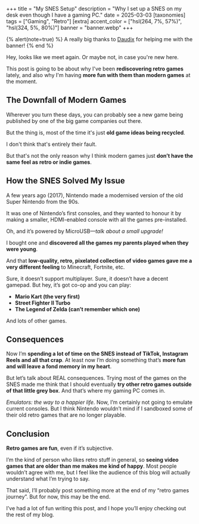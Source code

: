 +++
title = "My SNES Setup"
description = "Why I set up a SNES on my desk even though I have a gaming PC."
date = 2025-03-03
[taxonomies]
tags = ["Gaming", "Retro"]
[extra]
accent_color = ["hsl(264, 7%, 57%)", "hsl(324, 5%, 80%)"]
banner = "banner.webp"
+++

{% alert(note=true) %}
A really big thanks to [Daudix](https://daudix.one/) for helping me with the banner!
{% end %}

Hey, looks like we meet again. Or maybe not, in case you're new here.

This post is going to be about why I've been **rediscovering retro games** lately, and also why I'm having **more fun with them than modern games** at the moment.

## The Downfall of Modern Games

Wherever you turn these days, you can probably see a new game being published by one of the big game companies out there.

But the thing is, most of the time it's just **old game ideas being recycled**.

I don't think that's entirely their fault.

But that's not the only reason why I think modern games just **don’t have the same feel as retro or indie games**.

## How the SNES Solved My Issue

A few years ago (2017), Nintendo made a modernised version of the old Super Nintendo from the 90s.

It was one of Nintendo’s first consoles, and they wanted to honour it by making a smaller, HDMI-enabled console with all the games pre-installed.

Oh, and it’s powered by MicroUSB—*talk about a small upgrade!*

I bought one and **discovered all the games my parents played when they were young**.

And that **low-quality, retro, pixelated collection of video games gave me a very different feeling** to Minecraft, Fortnite, etc.

Sure, it doesn’t support multiplayer.
Sure, it doesn’t have a decent gamepad.
But hey, it’s got co-op and you can play:

- **Mario Kart (the very first)**
- **Street Fighter II Turbo**
- **The Legend of Zelda (can’t remember which one)**

And lots of other games.

## Consequences

Now I’m **spending a lot of time on the SNES instead of TikTok, Instagram Reels and all that crap**.
At least now I’m doing something that’s **more fun and will leave a fond memory in my heart**.

But let’s talk about REAL consequences.
Trying most of the games on the SNES made me think that I should eventually **try other retro games outside of that little grey box**.
And that’s where my gaming PC comes in.

*Emulators: the way to a happier life.*
Now, I’m certainly not going to emulate current consoles.
But I think Nintendo wouldn’t mind if I sandboxed some of their old retro games that are no longer playable.

## Conclusion

**Retro games are fun**, even if it’s subjective.

I’m the kind of person who likes retro stuff in general, so **seeing video games that are older than me makes me kind of happy**.
Most people wouldn’t agree with me, but I feel like the audience of this blog will actually understand what I’m trying to say.

That said, I’ll probably post something more at the end of my “retro games journey”.
But for now, this may be the end.

I’ve had a lot of fun writing this post, and I hope you’ll enjoy checking out the rest of my blog.

